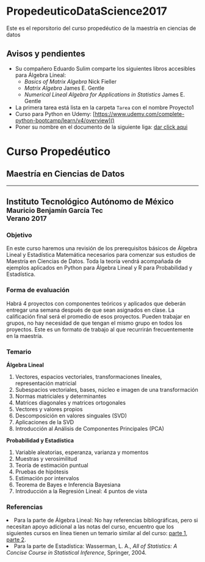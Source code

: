 # PropedeuticoDataScience2017
Este es el reporsitorio del curso propedéutico de la maestría en ciencias de datos

## Avisos y pendientes

* Su compañero Eduardo Sulim comparte los siguientes libros accesibles para Álgebra Lineal:
  + *Basics of Matrix Algebra* Nick Fieller
  + *Matrix Algebra* James E. Gentle
  + *Numerical Lineal Algebra for Applications in Statistics*  James E. Gentle
* La primera tarea está lista en la carpeta `Tarea` con el nombre Proyecto1
* Curso para Python en Udemy: [https://www.udemy.com/complete-python-bootcamp/learn/v4/overview]()
* Poner su nombre en el documento de la siguiente liga: [dar click aqui](https://docs.google.com/spreadsheets/d/1RtzFZ73s80qoZVTVfJCsHzei0hkLeEyv179NqUZ9uD0/edit?usp=sharing)


<h1>Curso Propedéutico</h1>
<h2>Maestría en Ciencias de Datos</h2>
<hr/>
<h2>Instituto Tecnológico Autónomo de México<br/><small>
Mauricio Benjamín García Tec</small><br/><small>Verano 2017</small></h3>
<h3> Objetivo</h3>
<p>
  En este curso haremos una revisión de los prerequisitos básicos de Álgebra Lineal y Estadística Matemática necesarios para comenzar sus estudios de Maestría en Ciencias de Datos. Toda la teoría vendrá acompañada de ejemplos aplicados en Python para Álgebra Lineal y R para Probabilidad y Estadística.
</p>
<h3>Forma de evaluación</h3>
<p>
  Habrá 4 proyectos con componentes teóricos y aplicados que deberán entregar una semana después de que sean asignados en clase. La calificación final será el promedio de esos proyectos. Pueden trabajar en grupos, no hay necesidad de que tengan el mismo grupo en todos los proyectos. Este es un formato de trabajo al que recurrirán frecuentemente en la maestría.
</p>
<h3>Temario</h3>
<strong>Álgebra Lineal</strong>
<ol>
  <li>Vectores, espacios vectoriales, transformaciones lineales, representación matricial</li>
  <li>Subespacios vectoriales, bases, núcleo e imagen de una transformación</li>
  <li>Normas matriciales y determinantes</li>
  <li>Matrices diagonales y matrices ortogonales</li>
  <li>Vectores y valores propios</li>
  <li>Descomposición en valores singuales (SVD)</li>
  <li>Aplicaciones de la SVD</li>
  <li>Introducción al Análisis de Componentes Principales (PCA)</li>
</ol>
<strong>Probabilidad y Estadística</strong>
<ol>
    <li>Variable aleatorias, esperanza, varianza y momentos</li> 
    <li>Muestras y verosimilitud</li>
    <li>Teoría de estimación puntual</li>
    <li>Pruebas de hipótesis</li>      
    <li>Estimación por intervalos</li>
    <li>Teorema de Bayes e Inferencia Bayesiana</li>
    <li>Introducción a la Regresión Lineal: 4 puntos de vista</li>
</ol>
<h3>Referencias</h3>
<ui>
  <li>Para la parte de Álgebra Lineal: No hay referencias bibliográficas, pero si necesitan apoyo adicional a las notas del curso, encuentro que los siguientes cursos en línea tienen un temario similar al del curso: <a href="http://tinyurl.com/y77qyt8h">parte 1</a>, <a href="http://tinyurl.com/yd6mv977">parte 2</a>.</li>
  <li>Para la parte de Estadística: Wasserman, L. A., <em>All of Statistics: A Concise Course in Statistical Inference</em>, Springer, 2004.</li>
</ui>